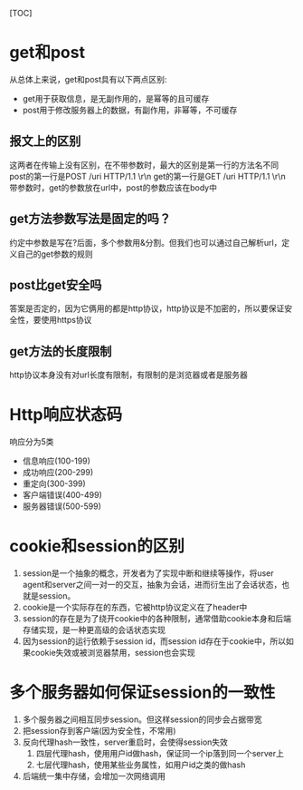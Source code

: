 [TOC]
# get和post
从总体上来说，get和post具有以下两点区别:
- get用于获取信息，是无副作用的，是幂等的且可缓存
- post用于修改服务器上的数据，有副作用，非幂等，不可缓存

## 报文上的区别
这两者在传输上没有区别，在不带参数时，最大的区别是第一行的方法名不同
post的第一行是POST /uri HTTP/1.1 \r\n
get的第一行是GET /uri HTTP/1.1 \r\n
带参数时，get的参数放在url中，post的参数应该在body中
## get方法参数写法是固定的吗？
约定中参数是写在?后面，多个参数用&分割。但我们也可以通过自己解析url，定义自己的get参数的规则
## post比get安全吗
答案是否定的，因为它俩用的都是http协议，http协议是不加密的，所以要保证安全性，要使用https协议
## get方法的长度限制
http协议本身没有对url长度有限制，有限制的是浏览器或者是服务器

# Http响应状态码
响应分为5类
- 信息响应(100-199)
- 成功响应(200-299)
- 重定向(300-399)
- 客户端错误(400-499)
- 服务器错误(500-599)

# cookie和session的区别
1. session是一个抽象的概念，开发者为了实现中断和继续等操作，将user agent和server之间一对一的交互，抽象为会话，进而衍生出了会话状态，也就是session。
2. cookie是一个实际存在的东西，它被http协议定义在了header中
3. session的存在是为了绕开cookie中的各种限制，通常借助cookie本身和后端存储实现，是一种更高级的会话状态实现
4. 因为session的运行依赖于session id，而session id存在于cookie中，所以如果cookie失效或被浏览器禁用，session也会实现

# 多个服务器如何保证session的一致性
1. 多个服务器之间相互同步session。但这样session的同步会占据带宽
2. 把session存到客户端(因为安全性，不常用)
3. 反向代理hash一致性，server重启时，会使得session失效
   1. 四层代理hash，使用用户id做hash，保证同一个ip落到同一个server上
   2. 七层代理hash，使用某些业务属性，如用户id之类的做hash
4. 后端统一集中存储，会增加一次网络调用